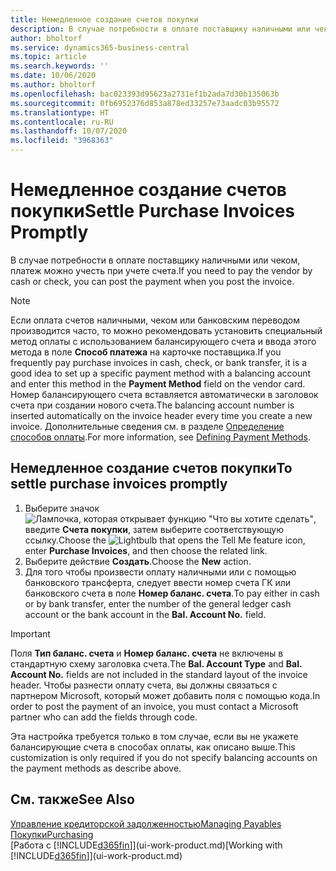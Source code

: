 ```yaml
---
title: Немедленное создание счетов покупки
description: В случае потребности в оплате поставщику наличными или чеком, необходимый учет можно производить при учете самого счета.
author: bholtorf
ms.service: dynamics365-business-central
ms.topic: article
ms.search.keywords: ''
ms.date: 10/06/2020
ms.author: bholtorf
ms.openlocfilehash: bac023393d95623a2731ef1b2ada7d30b135063b
ms.sourcegitcommit: 0fb6952376d853a878ed33257e73aadc03b95572
ms.translationtype: HT
ms.contentlocale: ru-RU
ms.lasthandoff: 10/07/2020
ms.locfileid: "3968363"
---
```

# <a name="settle-purchase-invoices-promptly"></a><span data-ttu-id="7917a-103">Немедленное создание счетов покупки</span><span class="sxs-lookup"><span data-stu-id="7917a-103">Settle Purchase Invoices Promptly</span></span>

<span data-ttu-id="7917a-104">В случае потребности в оплате поставщику наличными или чеком, платеж можно учесть при учете счета.</span><span class="sxs-lookup"><span data-stu-id="7917a-104">If you need to pay the vendor by cash or check, you can post the payment when you post the invoice.</span></span>  

> [!NOTE]  
> <span data-ttu-id="7917a-105">Если оплата счетов наличными, чеком или банковским переводом производится часто, то можно рекомендовать установить специальный метод оплаты с использованием балансирующего счета и ввода этого метода в поле **Способ платежа** на карточке поставщика.</span><span class="sxs-lookup"><span data-stu-id="7917a-105">If you frequently pay purchase invoices in cash, check, or bank transfer, it is a good idea to set up a specific payment method with a balancing account and enter this method in the **Payment Method** field on the vendor card.</span></span> <span data-ttu-id="7917a-106">Номер балансирующего счета вставляется автоматически в заголовок счета при создании нового счета.</span><span class="sxs-lookup"><span data-stu-id="7917a-106">The balancing account number is inserted automatically on the invoice header every time you create a new invoice.</span></span> <span data-ttu-id="7917a-107">Дополнительные сведения см. в разделе [Определение способов оплаты](finance-payment-methods.md).</span><span class="sxs-lookup"><span data-stu-id="7917a-107">For more information, see [Defining Payment Methods](finance-payment-methods.md).</span></span>  

## <a name="to-settle-purchase-invoices-promptly"></a><span data-ttu-id="7917a-108">Немедленное создание счетов покупки</span><span class="sxs-lookup"><span data-stu-id="7917a-108">To settle purchase invoices promptly</span></span>

1. <span data-ttu-id="7917a-109">Выберите значок ![Лампочка, которая открывает функцию "Что вы хотите сделать"](media/ui-search/search_small.png "Что вы хотите сделать"), введите **Счета покупки**, затем выберите соответствующую ссылку.</span><span class="sxs-lookup"><span data-stu-id="7917a-109">Choose the ![Lightbulb that opens the Tell Me feature](media/ui-search/search_small.png "Tell me what you want to do") icon, enter **Purchase Invoices**, and then choose the related link.</span></span>  
2. <span data-ttu-id="7917a-110">Выберите действие **Создать**.</span><span class="sxs-lookup"><span data-stu-id="7917a-110">Choose the **New** action.</span></span>  
3. <span data-ttu-id="7917a-111">Для того чтобы произвести оплату наличными или с помощью банковского трансферта, следует ввести номер счета ГК или банковского счета в поле **Номер баланс. счета**.</span><span class="sxs-lookup"><span data-stu-id="7917a-111">To pay either in cash or by bank transfer, enter the number of the general ledger cash account or the bank account in the **Bal. Account No.** field.</span></span>  

> [!IMPORTANT]  
> <span data-ttu-id="7917a-112">Поля **Тип баланс. счета** и **Номер баланс. счета** не включены в стандартную схему заголовка счета.</span><span class="sxs-lookup"><span data-stu-id="7917a-112">The **Bal. Account Type** and **Bal. Account No.** fields are not included in the standard layout of the invoice header.</span></span> <span data-ttu-id="7917a-113">Чтобы разнести оплату счета, вы должны связаться с партнером Microsoft, который может добавить поля с помощью кода.</span><span class="sxs-lookup"><span data-stu-id="7917a-113">In order to post the payment of an invoice, you must contact a Microsoft partner who can add the fields through code.</span></span>  
>
> <span data-ttu-id="7917a-114">Эта настройка требуется только в том случае, если вы не укажете балансирующие счета в способах оплаты, как описано выше.</span><span class="sxs-lookup"><span data-stu-id="7917a-114">This customization is only required if you do not specify balancing accounts on the payment methods as describe above.</span></span>

## <a name="see-also"></a><span data-ttu-id="7917a-115">См. также</span><span class="sxs-lookup"><span data-stu-id="7917a-115">See Also</span></span>

[<span data-ttu-id="7917a-116">Управление кредиторской задолженностью</span><span class="sxs-lookup"><span data-stu-id="7917a-116">Managing Payables</span></span>](payables-manage-payables.md)  
[<span data-ttu-id="7917a-117">Покупки</span><span class="sxs-lookup"><span data-stu-id="7917a-117">Purchasing</span></span>](purchasing-manage-purchasing.md)  
<span data-ttu-id="7917a-118">[Работа с [!INCLUDE[d365fin](includes/d365fin_md.md)]](ui-work-product.md)</span><span class="sxs-lookup"><span data-stu-id="7917a-118">[Working with [!INCLUDE[d365fin](includes/d365fin_md.md)]](ui-work-product.md)</span></span>  
